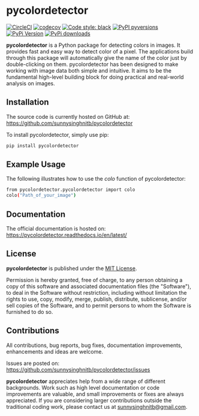 # pycolordetector

[![CircleCI](https://img.shields.io/circleci/project/github/nschloe/pipdate/master.svg?style=flat-square)](https://circleci.com/gh/nschloe/pipdate/tree/master)
[![codecov](https://img.shields.io/codecov/c/github/nschloe/pipdate.svg?style=flat-square)](https://codecov.io/gh/nschloe/pipdate)
[![Code style: black](https://img.shields.io/badge/code%20style-black-000000.svg?style=flat-square)](https://github.com/psf/black)
[![PyPI pyversions](https://img.shields.io/pypi/pyversions/pipdate.svg?style=flat-square)](https://pypi.org/pypi/pycolordetector/)
[![PyPi Version](https://img.shields.io/pypi/v/pipdate.svg?style=flat-square)](https://pypi.python.org/pypi/pycolordetector)
[![PyPi downloads](https://img.shields.io/pypi/dm/pipdate.svg?style=flat-square)](https://pypistats.org/packages/pycolordetector)

**pycolordetector** is a Python package for detecting colors in images. It provides fast and easy way to detect color of a pixel. The applications build through this package will automatically give the name of the color just by double-clicking on them. pycolordetector has been designed to make working with image data both simple and intuitive. It aims to be the fundamental high-level building block for doing practical and real-world analysis on images. 

## Installation

The source code is currently hosted on GitHub at:<br>
https://github.com/sunnysinghnitb/pycolordetector

To install pycolordetector, simply use pip:
```sh
pip install pycolordetector
```

## Example Usage

The following illustrates how to use the *colo* function of pycolordetector:
```sh
from pycolordetector.pycolordetector import colo
colo("Path_of_your_image")
```

## Documentation

The official documentation is hosted on:<br>
https://pycolordetector.readthedocs.io/en/latest/

## License

**pycolordetector** is published under the [MIT License][mit].

Permission is hereby granted, free of charge, to any person obtaining a copy of this software and associated documentation files         (the "Software"), to deal in the Software without restriction, including without limitation the rights to use, copy, modify,             merge, publish, distribute, sublicense, and/or sell copies of the Software, and to permit persons to whom the Software is               furnished to do so.


## Contributions

All contributions, bug reports, bug fixes, documentation improvements, enhancements and ideas are welcome. 

Issues are posted on:<br>
https://github.com/sunnysinghnitb/pycolordetector/issues

**pycolordetector** appreciates help from a wide range of different backgrounds. Work such as high level documentation or code improvements are valuable, and small improvements or fixes are always appreciated. If you are considering larger contributions outside the traditional coding work, please contact us at sunnysinghnitb@gmail.com.


[pcking]: https://packaging.python.org
[mit]: https://github.com/sunnysinghnitb/pycolordetector/blob/master/LICENSE
"# example-project"
